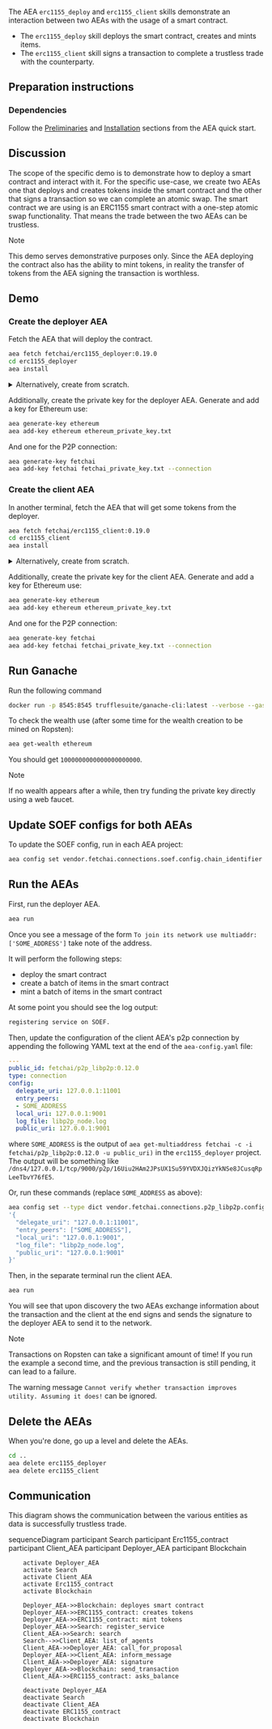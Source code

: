 The AEA `erc1155_deploy` and `erc1155_client` skills demonstrate an interaction between two AEAs with the usage of a smart contract.

* The `erc1155_deploy` skill deploys the smart contract, creates and mints items. 
* The `erc1155_client` skill signs a transaction to complete a trustless trade with the counterparty.

## Preparation instructions
 
### Dependencies

Follow the <a href="../quickstart/#preliminaries">Preliminaries</a> and <a href="../quickstart/#installation">Installation</a> sections from the AEA quick start.

## Discussion

The scope of the specific demo is to demonstrate how to deploy a smart contract and interact with it. For the specific use-case, we create two AEAs one that deploys and creates tokens inside the smart contract and the other that signs a transaction so we can complete an atomic swap. The smart contract we are using is an ERC1155 smart contract
with a one-step atomic swap functionality. That means the trade between the two AEAs can be trustless.

<div class="admonition note">
  <p class="admonition-title">Note</p>
  <p>This demo serves demonstrative purposes only. Since the AEA deploying the contract also has the ability to mint tokens, in reality the transfer of tokens from the AEA signing the transaction is worthless.</p>
</div>

## Demo

### Create the deployer AEA

Fetch the AEA that will deploy the contract.

``` bash
aea fetch fetchai/erc1155_deployer:0.19.0
cd erc1155_deployer
aea install
```

<details><summary>Alternatively, create from scratch.</summary>
<p>

Create the AEA that will deploy the contract.

``` bash
aea create erc1155_deployer
cd erc1155_deployer
aea add connection fetchai/p2p_libp2p:0.12.0
aea add connection fetchai/soef:0.13.0
aea add connection fetchai/ledger:0.10.0
aea add skill fetchai/erc1155_deploy:0.18.0
aea install
aea config set agent.default_connection fetchai/p2p_libp2p:0.12.0
```

Then update the agent config (`aea-config.yaml`) with the default routing:
``` yaml
default_routing:
  fetchai/contract_api:0.8.0: fetchai/ledger:0.10.0
  fetchai/ledger_api:0.7.0: fetchai/ledger:0.10.0
  fetchai/oef_search:0.10.0: fetchai/soef:0.13.0
```

Or, run this command:
``` bash
aea config set --type dict agent.default_routing \
'{
  "fetchai/contract_api:0.8.0": "fetchai/ledger:0.10.0",
  "fetchai/ledger_api:0.7.0": "fetchai/ledger:0.10.0",
  "fetchai/oef_search:0.10.0": "fetchai/soef:0.13.0"
}'
```

And change the default ledger:
``` bash
aea config set agent.default_ledger ethereum
```

</p>
</details>

Additionally, create the private key for the deployer AEA. Generate and add a key for Ethereum use:

``` bash
aea generate-key ethereum
aea add-key ethereum ethereum_private_key.txt
```

And one for the P2P connection:
``` bash
aea generate-key fetchai
aea add-key fetchai fetchai_private_key.txt --connection
```

### Create the client AEA

In another terminal, fetch the AEA that will get some tokens from the deployer.

``` bash
aea fetch fetchai/erc1155_client:0.19.0
cd erc1155_client
aea install
```

<details><summary>Alternatively, create from scratch.</summary>
<p>

Create the AEA that will get some tokens from the deployer.

``` bash
aea create erc1155_client
cd erc1155_client
aea add connection fetchai/p2p_libp2p:0.12.0
aea add connection fetchai/soef:0.13.0
aea add connection fetchai/ledger:0.10.0
aea add skill fetchai/erc1155_client:0.17.0
aea install
aea config set agent.default_connection fetchai/p2p_libp2p:0.12.0
```

Then update the agent config (`aea-config.yaml`) with the default routing:
``` yaml
default_routing:
  fetchai/contract_api:0.8.0: fetchai/ledger:0.10.0
  fetchai/ledger_api:0.7.0: fetchai/ledger:0.10.0
  fetchai/oef_search:0.10.0: fetchai/soef:0.13.0
```

Or, run this command:
``` bash
aea config set --type dict agent.default_routing \
'{
  "fetchai/contract_api:0.8.0": "fetchai/ledger:0.10.0",
  "fetchai/ledger_api:0.7.0": "fetchai/ledger:0.10.0",
  "fetchai/oef_search:0.10.0": "fetchai/soef:0.13.0"
}'
```

And change the default ledger:
``` bash
aea config set agent.default_ledger ethereum
```

</p>
</details>

Additionally, create the private key for the client AEA. Generate and add a key for Ethereum use:

``` bash
aea generate-key ethereum
aea add-key ethereum ethereum_private_key.txt
```

And one for the P2P connection:
``` bash
aea generate-key fetchai
aea add-key fetchai fetchai_private_key.txt --connection
```

## Run Ganache

Run the following command
``` bash
docker run -p 8545:8545 trufflesuite/ganache-cli:latest --verbose --gasPrice=0 --gasLimit=0x1fffffffffffff --account="$(cat erc1155_deployer/ethereum_private_key.txt),1000000000000000000000" --account="$(cat erc1155_client/ethereum_private_key.txt),1000000000000000000000"
```

To check the wealth use (after some time for the wealth creation to be mined on Ropsten):

``` bash
aea get-wealth ethereum
```

You should get `1000000000000000000000`.

<div class="admonition note">
  <p class="admonition-title">Note</p>
  <p>If no wealth appears after a while, then try funding the private key directly using a web faucet.</p>
</div>


## Update SOEF configs for both AEAs

To update the SOEF config, run in each AEA project:
``` bash
aea config set vendor.fetchai.connections.soef.config.chain_identifier ethereum
```

## Run the AEAs

First, run the deployer AEA.

``` bash 
aea run
```

Once you see a message of the form `To join its network use multiaddr: ['SOME_ADDRESS']` take note of the address.

It will perform the following steps:
- deploy the smart contract
- create a batch of items in the smart contract
- mint a batch of items in the smart contract

At some point you should see the log output:
``` bash
registering service on SOEF.
```

Then, update the configuration of the client AEA's p2p connection by appending the following
YAML text at the end of the `aea-config.yaml` file:

``` yaml
---
public_id: fetchai/p2p_libp2p:0.12.0
type: connection
config:
  delegate_uri: 127.0.0.1:11001
  entry_peers:
  - SOME_ADDRESS
  local_uri: 127.0.0.1:9001
  log_file: libp2p_node.log
  public_uri: 127.0.0.1:9001
```

where `SOME_ADDRESS` is the output
of `aea get-multiaddress fetchai -c -i fetchai/p2p_libp2p:0.12.0 -u public_uri)` in the `erc1155_deployer` project.
The output will be something like `/dns4/127.0.0.1/tcp/9000/p2p/16Uiu2HAm2JPsUX1Su59YVDXJQizYkNSe8JCusqRpLeeTbvY76fE5`.


Or, run these commands (replace `SOME_ADDRESS` as above):
``` bash
aea config set --type dict vendor.fetchai.connections.p2p_libp2p.config \
'{
  "delegate_uri": "127.0.0.1:11001",
  "entry_peers": ["SOME_ADDRESS"],
  "local_uri": "127.0.0.1:9001",
  "log_file": "libp2p_node.log",
  "public_uri": "127.0.0.1:9001"
}'
```

Then, in the separate terminal run the client AEA.

``` bash 
aea run
```

You will see that upon discovery the two AEAs exchange information about the transaction and the client at the end signs and sends the signature to the deployer AEA to send it to the network.

<div class="admonition note">
  <p class="admonition-title">Note</p>
  <p>Transactions on Ropsten can take a significant amount of time! If you run the example a second time, and the previous transaction is still pending, it can lead to a failure.

  The warning message `Cannot verify whether transaction improves utility. Assuming it does!` can be ignored.
  </p>
</div>

## Delete the AEAs

When you're done, go up a level and delete the AEAs.
``` bash 
cd ..
aea delete erc1155_deployer
aea delete erc1155_client
```

## Communication

This diagram shows the communication between the various entities as data is successfully trustless trade. 

<div class="mermaid">
    sequenceDiagram
        participant Search
        participant Erc1155_contract
        participant Client_AEA
        participant Deployer_AEA
        participant Blockchain
    
        activate Deployer_AEA
        activate Search
        activate Client_AEA
        activate Erc1155_contract
        activate Blockchain
        
        Deployer_AEA->>Blockchain: deployes smart contract
        Deployer_AEA->>ERC1155_contract: creates tokens
        Deployer_AEA->>ERC1155_contract: mint tokens       
        Deployer_AEA->>Search: register_service
        Client_AEA->>Search: search
        Search-->>Client_AEA: list_of_agents
        Client_AEA->>Deployer_AEA: call_for_proposal
        Deployer_AEA->>Client_AEA: inform_message
        Client_AEA->>Deployer_AEA: signature
        Deployer_AEA->>Blockchain: send_transaction
        Client_AEA->>ERC1155_contract: asks_balance
        
        deactivate Deployer_AEA
        deactivate Search
        deactivate Client_AEA
        deactivate ERC1155_contract
        deactivate Blockchain
       
</div>